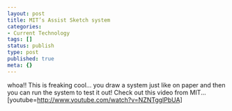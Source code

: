 ```yaml
---
layout: post
title: MIT’s Assist Sketch system
categories:
- Current Technology
tags: []
status: publish
type: post
published: true
meta: {}
---
```

whoa!! This is freaking cool... you draw a system just like on paper and then you can run the system to test it out! Check out this video from MIT... [youtube=http://www.youtube.com/watch?v=NZNTgglPbUA]
